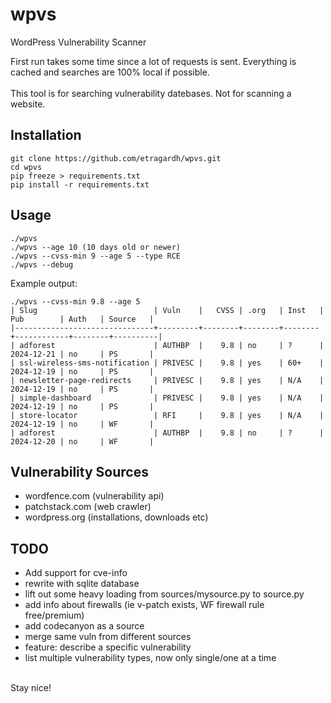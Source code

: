 # wpvs
WordPress Vulnerability Scanner

First run takes some time since a lot of requests is sent. Everything is cached and searches are 100% local if possible.<br />
<br />
This tool is for searching vulnerability datebases. Not for scanning a website.

## Installation
```
git clone https://github.com/etragardh/wpvs.git
cd wpvs
pip freeze > requirements.txt
pip install -r requirements.txt
```

## Usage
```
./wpvs
./wpvs --age 10 (10 days old or newer)
./wpvs --cvss-min 9 --age 5 --type RCE
./wpvs --debug
```

Example output:
```
./wpvs --cvss-min 9.8 --age 5
| Slug                          | Vuln    |   CVSS | .org   | Inst   | Pub        | Auth   | Source   |
|-------------------------------+---------+--------+--------+--------+------------+--------+----------|
| adforest                      | AUTHBP  |    9.8 | no     | ?      | 2024-12-21 | no     | PS       |
| ssl-wireless-sms-notification | PRIVESC |    9.8 | yes    | 60+    | 2024-12-19 | no     | PS       |
| newsletter-page-redirects     | PRIVESC |    9.8 | yes    | N/A    | 2024-12-19 | no     | PS       |
| simple-dashboard              | PRIVESC |    9.8 | yes    | N/A    | 2024-12-19 | no     | PS       |
| store-locator                 | RFI     |    9.8 | yes    | N/A    | 2024-12-19 | no     | WF       |
| adforest                      | AUTHBP  |    9.8 | no     | ?      | 2024-12-20 | no     | WF       |
```

## Vulnerability Sources
+ wordfence.com (vulnerability api)
+ patchstack.com (web crawler)
+ wordpress.org (installations, downloads etc)

## TODO
+ Add support for cve-info
+ rewrite with sqlite database
+ lift out some heavy loading from sources/mysource.py to source.py
+ add info about firewalls (ie v-patch exists, WF firewall rule free/premium)
+ add codecanyon as a source
+ merge same vuln from different sources
+ feature: describe a specific vulnerability
+ list multiple vulnerability types, now only single/one at a time

<br />
Stay nice!
